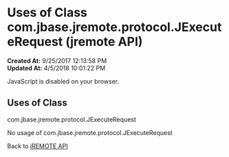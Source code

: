 # Uses of Class com.jbase.jremote.protocol.JExecuteRequest (jremote API)

**Created At:** 9/25/2017 12:13:58 PM  
**Updated At:** 4/5/2018 10:01:22 PM  

<script type="text/javascript"><!--
    try {
        if (location.href.indexOf('is-external=true') == -1) {
            parent.document.title="Uses of Class com.jbase.jremote.protocol.JExecuteRequest (jremote   API)";
        }
    }
    catch(err) {
    }
//--></script><noscript><div>JavaScript is disabled on your browser.</div></noscript><!-- ========= START OF TOP NAVBAR ======= -->
<!--   -->

<script type="text/javascript"><!--
  allClassesLink = document.getElementById("allclasses_navbar_top");
  if(window==top) {
    allClassesLink.style.display = "block";
  }
  else {
    allClassesLink.style.display = "none";
  }
  //--></script>
<!--   -->
<!-- ========= END OF TOP NAVBAR ========= -->
## Uses of Class
com.jbase.jremote.protocol.JExecuteRequest

No usage of com.jbase.jremote.protocol.JExecuteRequest
<!-- ======= START OF BOTTOM NAVBAR ====== -->
<!--   -->



Back to [jREMOTE API](com_jbase_jremote_package-summary)


